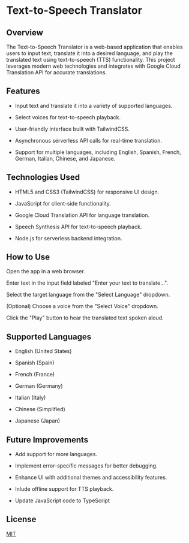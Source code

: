 # Text-to-Speech Translator

## Overview

The Text-to-Speech Translator is a web-based application that enables users to input text, translate it into a desired language, and play the translated text using text-to-speech (TTS) functionality. This project leverages modern web technologies and integrates with Google Cloud Translation API for accurate translations.

## Features

- Input text and translate it into a variety of supported languages.

- Select voices for text-to-speech playback.

- User-friendly interface built with TailwindCSS.

- Asynchronous serverless API calls for real-time translation.

- Support for multiple languages, including English, Spanish, French, German, Italian, Chinese, and Japanese.

## Technologies Used

- HTML5 and CSS3 (TailwindCSS) for responsive UI design.

- JavaScript for client-side functionality.

- Google Cloud Translation API for language translation.

- Speech Synthesis API for text-to-speech playback.

- Node.js for serverless backend integration.

## How to Use

Open the app in a web browser.

Enter text in the input field labeled "Enter your text to translate...".

Select the target language from the "Select Language" dropdown.

(Optional) Choose a voice from the "Select Voice" dropdown.

Click the "Play" button to hear the translated text spoken aloud.

## Supported Languages

- English (United States)

- Spanish (Spain)

- French (France)

- German (Germany)

- Italian (Italy)

- Chinese (Simplified)

- Japanese (Japan)

## Future Improvements

- Add support for more languages.

- Implement error-specific messages for better debugging.

- Enhance UI with additional themes and accessibility features.

- Inlude offline support for TTS playback.

- Update JavaScript code to TypeScript

## License

[MIT](https://choosealicense.com/licenses/mit/)
